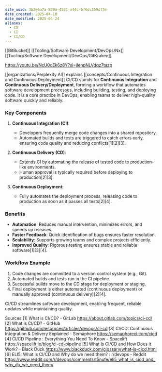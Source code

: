 ```yaml
---
site_uuid: 3b205a7a-830a-4521-a44c-bf0dc159d73e
date_created: 2025-04-18
date_modified: 2025-04-24
aliases:
  - CD
  - CI
  - CI/CD
---
```


[[BitBucket]]
[[Tooling/Software Development/DevOps/Nx]]
[[Tooling/Software Development/DevOps/GitKraken]]

https://youtu.be/NcU0oEk6z8Y?si=jlehpNLVdqz7tazp

[[organizations/Perplexity AI]] explains [[concepts/Continuous Integration and Continuous Deployment]] 
CI/CD stands for **Continuous Integration** and **Continuous Delivery/Deployment**, forming a workflow that automates software development processes, including building, testing, and deploying code. It is a core practice in DevOps, enabling teams to deliver high-quality software quickly and reliably.

### Key Components
1. **Continuous Integration (CI)**:
   - Developers frequently merge code changes into a shared repository.
   - Automated builds and tests are triggered to catch errors early, ensuring code quality and reducing conflicts[1][2][3].

2. **Continuous Delivery (CD)**:
   - Extends CI by automating the release of tested code to production-like environments.
   - Human approval is typically required before deploying to production[2][3].

3. **Continuous Deployment**:
   - Fully automates the deployment process, releasing code to production as soon as it passes all tests[2][4].

### Benefits
- **Automation**: Reduces manual intervention, minimizes errors, and speeds up releases.
- **Faster Feedback**: Quick identification of bugs ensures faster resolution.
- **Scalability**: Supports growing teams and complex projects efficiently.
- **Improved Quality**: Rigorous testing ensures stable and reliable software[1][3][4].

### Workflow Example
1. Code changes are committed to a version control system (e.g., Git).
2. Automated builds and tests run in the CI pipeline.
3. Successful builds move to the CD stage for deployment or staging.
4. Final deployment is either automated (continuous deployment) or manually approved (continuous delivery)[2][4]. 

CI/CD streamlines software development, enabling frequent, reliable updates while maintaining quality.

Sources
[1] What is CI/CD? - GitLab https://about.gitlab.com/topics/ci-cd/
[2] What is CI/CD? - GitHub https://github.com/resources/articles/devops/ci-cd
[3] CI/CD: Continuous Integration & Delivery Explained - Semaphore https://semaphoreci.com/cicd
[4] CI/CD Pipeline : Everything You Need To Know - Spacelift https://spacelift.io/blog/ci-cd-pipeline
[5] What Is CI/CD and How Does It Work? - Black Duck https://www.blackduck.com/glossary/what-is-cicd.html
[6] ELI5: What is CI/CD and Why do we need them? : r/devops - Reddit https://www.reddit.com/r/devops/comments/t5nufe/eli5_what_is_cicd_and_why_do_we_need_them/
